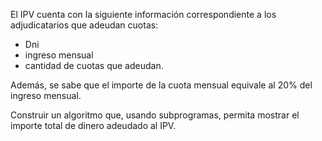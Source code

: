 El IPV cuenta con la siguiente información correspondiente a los adjudicatarios que adeudan cuotas:

- Dni
- ingreso mensual
- cantidad de cuotas que adeudan.

Además, se sabe que el importe de la cuota mensual equivale al 20% del
ingreso mensual.

Construir un algoritmo que, usando subprogramas, permita mostrar el importe total de dinero adeudado al IPV.
